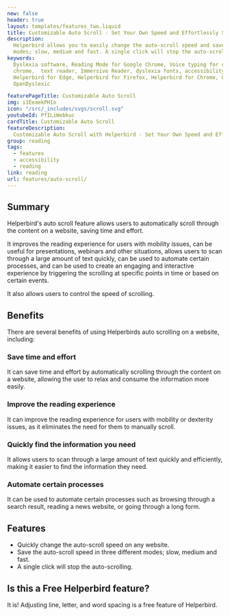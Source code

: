 ```yaml
---
new: false
header: true
layout: templates/features_two.liquid
title: Customizable Auto Scroll - Set Your Own Speed and Effortlessly Scroll Through Websites
description:
  Helperbird allows you to easily change the auto-scroll speed and save it in three different
  modes; slow, medium and fast. A single click will stop the auto-scrolling. Available in Chrome, Firefox, Edge and Safari.
keywords:
  Dyslexia software, Reading Mode for Google Chrome, Voice typing for chrome, Text to speech for
  chrome,  text reader, Immersive Reader, dyslexia fonts, accessibility software, dyslexia software,
  Helperbird for Edge, Helperbird for Firefox, Helperbird for Chrome, Opendyslexic for Chrome,
  OpenDyslexic

featurePageTitle: Customizable Auto Scroll 
img: i1EeaekPHIo
icon: "/src/_includes/svgs/scroll.svg"
youtubeId: PfILiWebkuc
cardTitle: Customizable Auto Scroll 
featureDescription:
  Customizable Auto Scroll with Helperbird - Set Your Own Speed and Effortlessly Scroll Through Websites
group: reading
tags: 
  - features
  - accessibility
  - reading
link: reading
url: features/auto-scroll/
---
```





## Summary
Helperbird's auto scroll feature allows users to automatically scroll through the content on a website, saving time and effort. 

It improves the reading experience for users with mobility issues, can be useful for presentations, webinars and other situations, allows users to scan through a large amount of text quickly, can be used to automate certain processes, and can be used to create an engaging and interactive experience by triggering the scrolling at specific points in time or based on certain events. 

It also allows users to control the speed of scrolling.


## Benefits

There are several benefits of using Helperbirds auto scrolling on a website, including:

### Save time and effort
It can save time and effort by automatically scrolling through the content on a website, allowing the user to relax and consume the information more easily.

### Improve the reading experience
It can improve the reading experience for users with mobility or dexterity issues, as it eliminates the need for them to manually scroll.


### Quickly find the information you need
It allows users to scan through a large amount of text quickly and efficiently, making it easier to find the information they need.

### Automate certain processes
It can be used to automate certain processes such as browsing through a search result, reading a news website, or going through a long form.









## Features

- Quickly change the auto-scroll speed on any website.
- Save the auto-scroll speed in three different modes; slow, medium and fast.
- A single click will stop the auto-scrolling.


## Is this a Free Helperbird feature?
It is! Adjusting line, letter, and word spacing is a free feature of Helperbird.


















